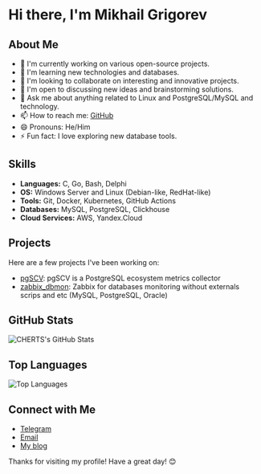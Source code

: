 # Hi there, I'm Mikhail Grigorev

## About Me

- 🔭 I'm currently working on various open-source projects.
- 🌱 I'm learning new technologies and databases.
- 👯 I'm looking to collaborate on interesting and innovative projects.
- 🤔 I'm open to discussing new ideas and brainstorming solutions.
- 💬 Ask me about anything related to Linux and PostgreSQL/MySQL and technology.
- 📫 How to reach me: [GitHub](https://github.com/CHERTS)
- 😄 Pronouns: He/Him
- ⚡ Fun fact: I love exploring new database tools.

## Skills

- **Languages:** C, Go, Bash, Delphi
- **OS:** Windows Server and Linux (Debian-like, RedHat-like)
- **Tools:** Git, Docker, Kubernetes, GitHub Actions
- **Databases:** MySQL, PostgreSQL, Clickhouse
- **Cloud Services:** AWS, Yandex.Cloud
  
## Projects

Here are a few projects I've been working on:

- [pgSCV](https://github.com/CHERTS/pgscv): pgSCV is a PostgreSQL ecosystem metrics collector
- [zabbix_dbmon](https://github.com/CHERTS/zabbix_dbmon): Zabbix for databases monitoring without externals scrips and etc (MySQL, PostgreSQL, Oracle)

## GitHub Stats

![CHERTS's GitHub Stats](https://github-readme-stats.vercel.app/api?username=CHERTS&show_icons=true&theme=radical)

## Top Languages

![Top Languages](https://github-readme-stats.vercel.app/api/top-langs/?username=CHERTS&layout=compact&theme=radical)

## Connect with Me

- [Telegram](https://t.me/cherts)
- [Email](mailto:sleuthhound@gmail.com)
- [My blog](https://blog.programs74.ru)

Thanks for visiting my profile! Have a great day! 😊
